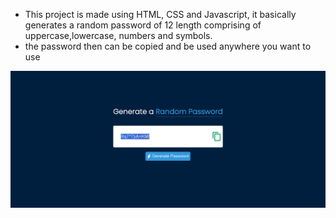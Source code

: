 - This project is made using HTML, CSS and Javascript, it basically generates a random password of 12 length comprising of uppercase,lowercase, numbers and symbols.
- the password then can be copied and be used anywhere you want to use

![Local Image](preview.png)
